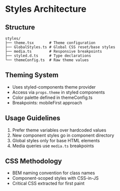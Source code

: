 # Styles Architecture

## Structure
```
styles/
├── theme.tsx       # Theme configuration
├── GlobalStyles.ts # Global CSS reset/base styles
├── media.ts        # Responsive breakpoints
├── styled.d.ts     # Type declarations
└── themeConfig.ts  # Raw theme values
```

## Theming System
- Uses styled-components theme provider
- Access via `props.theme` in styled components
- Color palette defined in themeConfig.ts
- Breakpoints: mobileFirst approach

## Usage Guidelines
1. Prefer theme variables over hardcoded values
2. New component styles go in component directory
3. Global styles only for base HTML elements
4. Media queries use `media.ts` breakpoints

## CSS Methodology
- BEM naming convention for class names
- Component-scoped styles with CSS-in-JS
- Critical CSS extracted for first paint